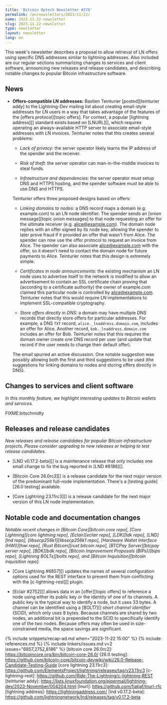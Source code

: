 ```yaml
---
title: 'Bitcoin Optech Newsletter #278'
permalink: /en/newsletters/2023/11/22/
name: 2023-11-22-newsletter
slug: 2023-11-22-newsletter
type: newsletter
layout: newsletter
lang: en
---
```

This week's newsletter describes a proposal to allow retrieval of LN
offers using specific DNS addresses similar to lightning addresses.
Also included are our regular sections summarizing changes to services
and client software, announcing new releases and release candidates, and
describing notable changes to popular Bitcoin infrastructure software.

## News

- **Offers-compatible LN addresses:** Bastien Teinturier
  [posted][teinturier addy] to the Lightning-Dev mailing list about
  creating email-style addresses for LN users in a way that takes
  advantage of the features of the [offers protocol][topic offers].  For
  context, a popular [lightning address][] standard exists based on
  [LNURL][], which requires operating an always-available HTTP server to
  associate email-style addresses with LN invoices.  Teinturier notes
  that this creates several problems:

    - _Lack of privacy:_ the server operator likely learns the IP
      address of the spender and the receiver.

    - _Risk of theft:_ the server operator can man-in-the-middle
      invoices to steal funds.

    - _Infrastructure and dependencies:_ the server operator must setup
      DNS and HTTPS hosting, and the spender software must be able to
      use DNS and HTTPS.

  Teinturier offers three proposed designs based on offers:

    - _Linking domains to nodes:_ a DNS record maps a domain (e.g.
      example.com) to an LN node identifier.  The spender sends an
      [onion message][topic onion messages] to that node requesting an
      offer for the ultimate receiver (e.g. alice@example.com).  The
      domain node replies with an offer signed by its node key, allowing
      the spender to later prove fraud if it provided an offer that
      wasn't from Alice.  The spender can now use the offer protocol to
      request an invoice from Alice.  The spender can also associate
      alice@example.com with the offer, so it doesn't need to contact
      the domain node for future payments to Alice.  Teinturier notes
      that this design is extremely simple.

    - _Certificates in node announcements:_ the existing mechanism an LN
      node uses to advertise itself to the network is modified to allow
      an advertisement to contain an SSL certificate chain proving that
      (according to a certificate authority) the owner of example.com
      claimed this particular node is controlled by alice@example.com.
      Teinturier notes that this would require LN implementations to
      implement SSL-compatible cryptography.

    - _Store offers directly in DNS:_ a domain may have multiple DNS
      records that directly store offers for particular addresses.  For
      example, a DNS `TXT` record, `alice._lnaddress.domain.com`,
      includes an offer for Alice.  Another record,
      `bob._lnaddress.domain.com` includes an offer for Bob.  Teinturier
      notes that this requires the domain owner create one DNS record
      per user (and update that record if the user needs to change their
      default offer).

  The email spurred an active discussion.  One notable suggestion was
  possibly allowing both the first and third suggestions to be used (the
  suggestions for linking domains to nodes and storing offers directly
  in DNS).

## Changes to services and client software

*In this monthly feature, we highlight interesting updates to Bitcoin
wallets and services.*

FIXME:bitschmidty

## Releases and release candidates

*New releases and release candidates for popular Bitcoin infrastructure
projects.  Please consider upgrading to new releases or helping to test
release candidates.*

- [LND v0.17.2-beta][] is a maintenance release that only includes one
  small change to fix the bug reported in [LND #8186][].

- [Bitcoin Core 26.0rc2][] is a release candidate for the next major
  version of the predominant full-node implementation. There's a [testing
  guide][26.0 testing] available.

- [Core Lightning 23.11rc3][] is a release candidate for the next
  major version of this LN node implementation.

## Notable code and documentation changes

*Notable recent changes in [Bitcoin Core][bitcoin core repo], [Core
Lightning][core lightning repo], [Eclair][eclair repo], [LDK][ldk repo],
[LND][lnd repo], [libsecp256k1][libsecp256k1 repo], [Hardware Wallet
Interface (HWI)][hwi repo], [Rust Bitcoin][rust bitcoin repo], [BTCPay
Server][btcpay server repo], [BDK][bdk repo], [Bitcoin Improvement
Proposals (BIPs)][bips repo], [Lightning BOLTs][bolts repo], and
[Bitcoin Inquisition][bitcoin inquisition repo].*

- [Core Lightning #6857][] updates the names of several configuration
  options used for the REST interface to prevent them from conflicting
  with the [c-lightning-rest][] plugin.

- [Eclair #2752][] allows data in an [offer][topic offers] to reference
  a node using either its public key or the identity of one of its
  channels.  A public key is the typical way to identify a node, but it
  uses 33 bytes.  A channel can be identified using a [BOLT7][] _short
  channel identifier_ (SCID), which only uses 8 bytes. Because channels
  are shared by two nodes, an additional bit is prepended to the SCID to
  specifically identify one of the two nodes.  Because offers may often
  be used in size-constrained media, the space savings are significant.

{% include snippets/recap-ad.md when="2023-11-22 15:00" %}
{% include references.md %}
{% include linkers/issues.md v=2 issues="6857,2752,8186" %}
[bitcoin core 26.0rc2]: https://bitcoincore.org/bin/bitcoin-core-26.0/
[26.0 testing]: https://github.com/bitcoin-core/bitcoin-devwiki/wiki/26.0-Release-Candidate-Testing-Guide
[core lightning 23.11rc3]: https://github.com/ElementsProject/lightning/releases/tag/v23.11rc3
[c-lightning-rest]: https://github.com/Ride-The-Lightning/c-lightning-REST
[teinturier addy]: https://lists.linuxfoundation.org/pipermail/lightning-dev/2023-November/004204.html
[lnurl]: https://github.com/fiatjaf/lnurl-rfc
[lightning address]: https://lightningaddress.com/
[lnd v0.17.2-beta]: https://github.com/lightningnetwork/lnd/releases/tag/v0.17.2-beta
